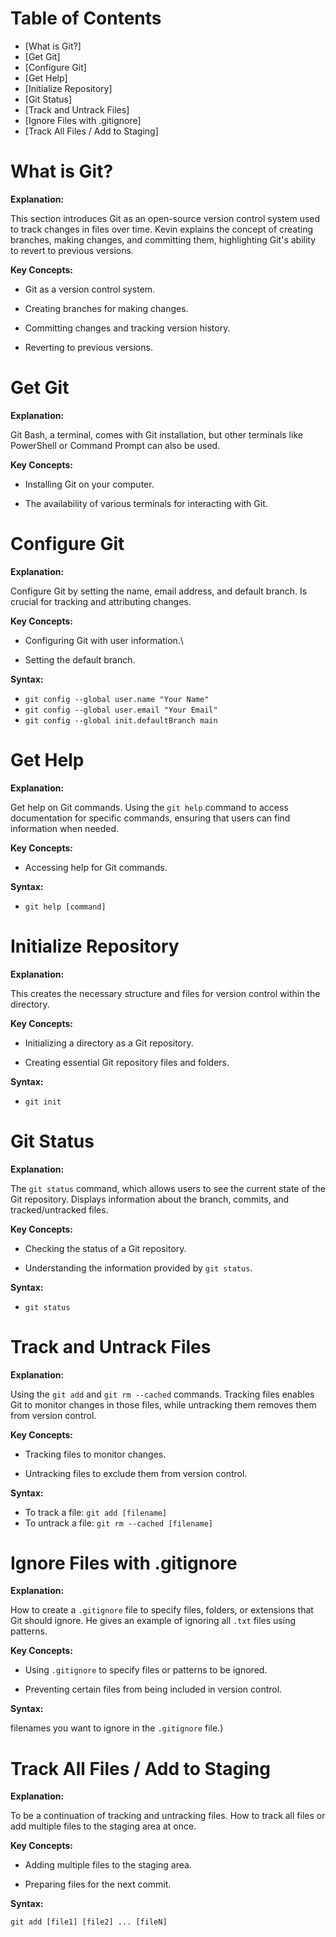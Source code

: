 # Table of Contents

- [What is Git?]
- [Get Git]
- [Configure Git]
- [Get Help]
- [Initialize Repository]
- [Git Status]
- [Track and Untrack Files]
- [Ignore Files with .gitignore]
- [Track All Files / Add to Staging]

# What is Git?

**Explanation:** 

This section introduces Git as an open-source version control system used to track changes in files over time. Kevin explains the concept of creating branches, making changes, and committing them, highlighting Git's ability to revert to previous versions.

**Key Concepts:**

- Git as a version control system.

- Creating branches for making changes.

- Committing changes and tracking version history.

- Reverting to previous versions.

# Get Git

**Explanation:** 

Git Bash, a terminal, comes with Git installation, but other terminals like PowerShell or Command Prompt can also be used.

**Key Concepts:**

- Installing Git on your computer.

- The availability of various terminals for interacting with Git.

# Configure Git

**Explanation:** 

Configure Git by setting the name, email address, and default branch. Is crucial for tracking and attributing changes.

**Key Concepts:**

- Configuring Git with user information.\

- Setting the default branch.

**Syntax:**

- `git config --global user.name "Your Name"`
- `git config --global user.email "Your Email"`
- `git config --global init.defaultBranch main`

# Get Help

**Explanation:** 

Get help on Git commands. Using the `git help` command to access documentation for specific commands, ensuring that users can find information when needed.

**Key Concepts:**

- Accessing help for Git commands.

**Syntax:**

- `git help [command]`

# Initialize Repository

**Explanation:** 

This creates the necessary structure and files for version control within the directory.

**Key Concepts:**

- Initializing a directory as a Git repository.

- Creating essential Git repository files and folders.

**Syntax:**

- `git init`

# Git Status

**Explanation:** 

The `git status` command, which allows users to see the current state of the Git repository. Displays information about the branch, commits, and tracked/untracked files.

**Key Concepts:**

- Checking the status of a Git repository.

- Understanding the information provided by `git status`.

**Syntax:**

- `git status`

# Track and Untrack Files

**Explanation:** 

Using the `git add` and `git rm --cached` commands. Tracking files enables Git to monitor changes in those files, while untracking them removes them from version control.

**Key Concepts:**

- Tracking files to monitor changes.

- Untracking files to exclude them from version control.

**Syntax:**

- To track a file: `git add [filename]`
- To untrack a file: `git rm --cached [filename]`

# Ignore Files with .gitignore

**Explanation:** 

How to create a `.gitignore` file to specify files, folders, or extensions that Git should ignore. He gives an example of ignoring all `.txt` files using patterns.

**Key Concepts:**

- Using `.gitignore` to specify files or patterns to be ignored.

- Preventing certain files from being included in version control.

**Syntax:** 

filenames you want to ignore in the `.gitignore` file.)

# Track All Files / Add to Staging

**Explanation:** 

To be a continuation of tracking and untracking files. How to track all files or add multiple files to the staging area at once.

**Key Concepts:**

- Adding multiple files to the staging area.

- Preparing files for the next commit.

**Syntax:** 
 
`git add [file1] [file2] ... [fileN]`